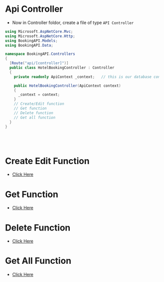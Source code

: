 # Api Controller
- Now in Controller foldor, create a file of type `API Controller` 
```C#
using Microsoft.AspNetCore.Mvc;
using Microsoft.AspNetCore.Http;
using BookingAPI.Models;
using BookingAPI.Data;

namespace BookingAPI.Controllers
{
  [Route("api/[controller]")]
  public class HotelBookingController : Controller
  {
    private readonly ApiContext _context;   // this is our database context, provided from dependency injection

    public HotelBookingController(ApiContext context)
    {
      _context = context;
    }
    // Create/Edit function
    // Get function 
    // Delete function 
    // Get all function
  }
}
```
</br></br>

# Create Edit Function
- [Click Here](.5.1%20Create%20Edit.md)

# Get Function
- [Click Here](./5.2.%20Get.md)

# Delete Function
- [Click Here](./5.3.%20Delete.md)

# Get All Function
- [Click Here](./5.4.%20Get%20All.md)
